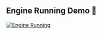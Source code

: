 ## Engine Running Demo 🎥

[![Engine Running](https://img.youtube.com/vi/PT7sJxLoEYQ/0.jpg)](https://www.youtube.com/shorts/PT7sJxLoEYQ)
